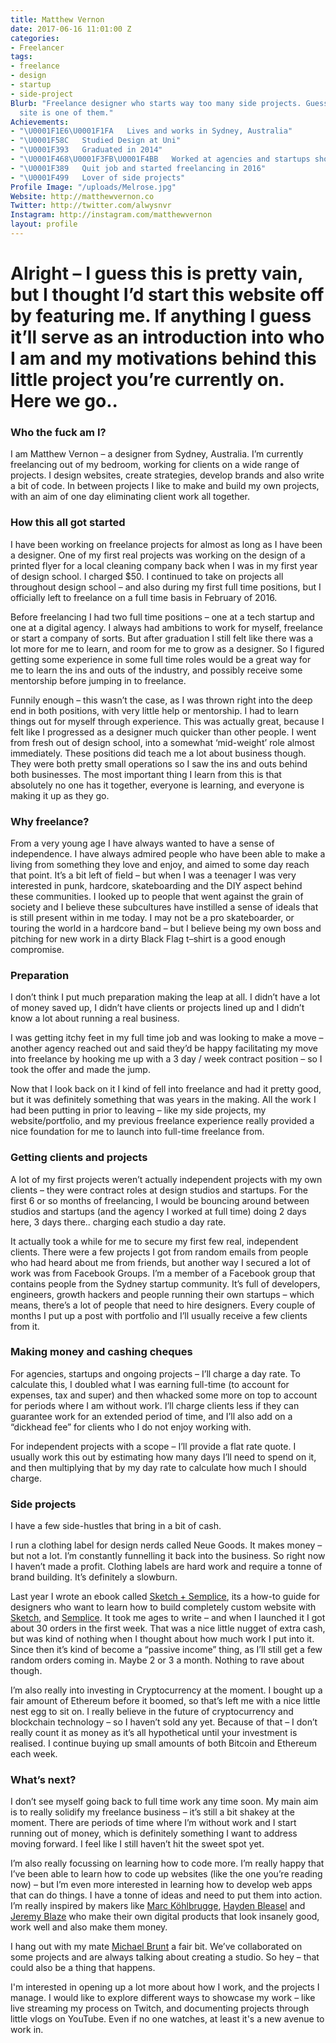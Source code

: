 ```yaml
---
title: Matthew Vernon
date: 2017-06-16 11:01:00 Z
categories:
- Freelancer
tags:
- freelance
- design
- startup
- side-project
Blurb: "Freelance designer who starts way too many side projects. Guess what? \LThis
  site is one of them."
Achievements:
- "\U0001F1E6\U0001F1FA   Lives and works in Sydney, Australia"
- "\U0001F58C   Studied Design at Uni"
- "\U0001F393   Graduated in 2014"
- "\U0001F468\U0001F3FB‍\U0001F4BB   Worked at agencies and startups shortly after"
- "\U0001F389   Quit job and started freelancing in 2016"
- "\U0001F499   Lover of side projects"
Profile Image: "/uploads/Melrose.jpg"
Website: http://matthewvernon.co
Twitter: http://twitter.com/alwysnvr
Instagram: http://instagram.com/matthewvernon
layout: profile
---
```


# Alright – I guess this is pretty vain, but I thought I’d start this website off by featuring me. If anything I guess it’ll serve as an introduction into who I am and my motivations behind this little project you’re currently on. Here we go..

### Who the fuck am I?

I am Matthew Vernon – a designer from Sydney, Australia. I’m currently freelancing out of my bedroom, working for clients on a wide range of projects. I design websites, create strategies, develop brands and also write a bit of code. In between projects I like to make and build my own projects, with an aim of one day eliminating client work all together.

### How this all got started

I have been working on freelance projects for almost as long as I have been a designer. One of my first real projects was working on the design of a printed flyer for a local cleaning company back when I was in my first year of design school. I charged $50. I continued to take on projects all throughout design school – and also during my first full time positions, but I officially left to freelance on a full time basis in February of 2016.

Before freelancing I had two full time positions – one at a tech startup and one at a digital agency. I always had ambitions to work for myself, freelance or start a company of sorts. But after graduation I still felt like there was a lot more for me to learn, and room for me to grow as a designer. So I figured getting some experience in some full time roles would be a great way for me to learn the ins and outs of the industry, and possibly receive some mentorship before jumping in to freelance.

Funnily enough – this wasn’t the case, as I was thrown right into the deep end in both positions, with very little help or mentorship. I had to learn things out for myself through experience. This was actually great, because I felt like I progressed as a designer much quicker than other people. I went from fresh out of design school, into a somewhat ‘mid-weight’ role almost immediately. These positions did teach me a lot about business though. They were both pretty small operations so I saw the ins and outs behind both businesses. The most important thing I learn from this is that absolutely no one has it together, everyone is learning, and everyone is making it up as they go.

### Why freelance?

From a very young age I have always wanted to have a sense of independence. I have always admired people who have been able to make a living from something they love and enjoy, and aimed to some day reach that point. It’s a bit left of field – but when I was a teenager I was very interested in punk, hardcore, skateboarding and the DIY aspect behind these communities. I looked up to people that went against the grain of society and I believe these subcultures have instilled a sense of ideals that is still present within in me today. I may not be a pro skateboarder, or touring the world in a hardcore band – but I believe being my own boss and pitching for new work in a dirty Black Flag t–shirt is a good enough compromise.

### Preparation

I don’t think I put much preparation making the leap at all. I didn’t have a lot of money saved up, I didn’t have clients or projects lined up and I didn’t know a lot about running a real business.

I was getting itchy feet in my full time job and was looking to make a move – another agency reached out and said they’d be happy facilitating my move into freelance by hooking me up with a 3 day / week contract position – so I took the offer and made the jump.

Now that I look back on it I kind of fell into freelance and had it pretty good, but it was definitely something that was years in the making. All the work I had been putting in prior to leaving – like my side projects, my website/portfolio, and my previous freelance experience really provided a nice foundation for me to launch into full-time freelance from.

### Getting clients and projects

A lot of my first projects weren’t actually independent projects with my own clients – they were contract roles at design studios and startups. For the first 6 or so months of freelancing, I would be bouncing around between studios and startups (and the agency I worked at full time) doing 2 days here, 3 days there.. charging each studio a day rate.

It actually took a while for me to secure my first few real, independent clients. There were a few projects I got from random emails from people who had heard about me from friends, but another way I secured a lot of work was from Facebook Groups. I’m a member of a Facebook group that contains people from the Sydney startup community. It’s full of developers, engineers, growth hackers and people running their own startups – which means, there’s a lot of people that need to hire designers. Every couple of months I put up a post with portfolio and I’ll usually receive a few clients from it.

### Making money and cashing cheques

For agencies, startups and ongoing projects – I’ll charge a day rate. To calculate this, I doubled what I was earning full-time (to account for expenses, tax and super) and then whacked some more on top to account for periods where I am without work. I’ll charge clients less if they can guarantee work for an extended period of time, and I’ll also add on a “dickhead fee” for clients who I do not enjoy working with.

For independent projects with a scope – I’ll provide a flat rate quote. I usually work this out by estimating how many days I’ll need to spend on it, and then multiplying that by my day rate to calculate how much I should charge.

### Side projects

I have a few side-hustles that bring in a bit of cash.

I run a clothing label for design nerds called Neue Goods. It makes money – but not a lot. I’m constantly funnelling it back into the business. So right now I haven’t made a profit. Clothing labels are hard work and require a tonne of brand building. It’s definitely a slowburn.

Last year I wrote an ebook called [Sketch \+ Semplice](http://sketchandsemplice.com), its a how-to guide for designers who want to learn how to build completely custom website with [Sketch](http://sketchapp.com), and [Semplice](http://semplice.com). It took me ages to write – and when I launched it I got about 30 orders in the first week. That was a nice little nugget of extra cash, but was kind of nothing when I thought about how much work I put into it. Since then it’s kind of become a “passive income” thing, as I’ll still get a few random orders coming in. Maybe 2 or 3 a month. Nothing to rave about though.

I’m also really into investing in Cryptocurrency at the moment. I bought up a fair amount of Ethereum before it boomed, so that’s left me with a nice little nest egg to sit on. I really believe in the future of cryptocurrency and blockchain technology – so I haven’t sold any yet. Because of that – I don’t really count it as money as it’s all hypothetical until your investment is realised. I continue buying up small amounts of both Bitcoin and Ethereum each week.

### What’s next?

I don’t see myself going back to full time work any time soon. My main aim is to really solidify my freelance business – it’s still a bit shakey at the moment. There are periods of time where I’m without work and I start running out of money, which is definitely something I want to address moving forward. I feel like I still haven’t hit the sweet spot yet.

I’m also really focussing on learning how to code more. I’m really happy that I’ve been able to learn how to code up websites (like the one you’re reading now) – but I’m even more interested in learning how to develop web apps that can do things. I have a tonne of ideas and need to put them into action. I’m really inspired by makers like [Marc Köhlbrugge](https://twitter.com/marckohlbrugge), [Hayden Bleasel](https://haydenbleasel.com/) and [Jeremy Blaze](jeremyblaze.com) who make their own digital products that look insanely good, work well and also make them money.

I hang out with my mate [Michael Brunt](http://instagram.com/michlbrnt) a fair bit. We’ve collaborated on some projects and are always talking about creating a studio. So hey – that could also be a thing that happens.

I'm interested in opening up a lot more about how I work, and the projects I manage. I would like to explore different ways to showcase my work – like live streaming my process on Twitch, and documenting projects through little vlogs on YouTube. Even if no one watches, at least it's a new avenue to work in.
